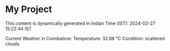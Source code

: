 # My Project

This content is dynamically generated in Indian Time (IST): 2024-02-27 15:22:44 IST


Current Weather in Coimbatore:
Temperature: 32.88 °C
Condition: scattered clouds
